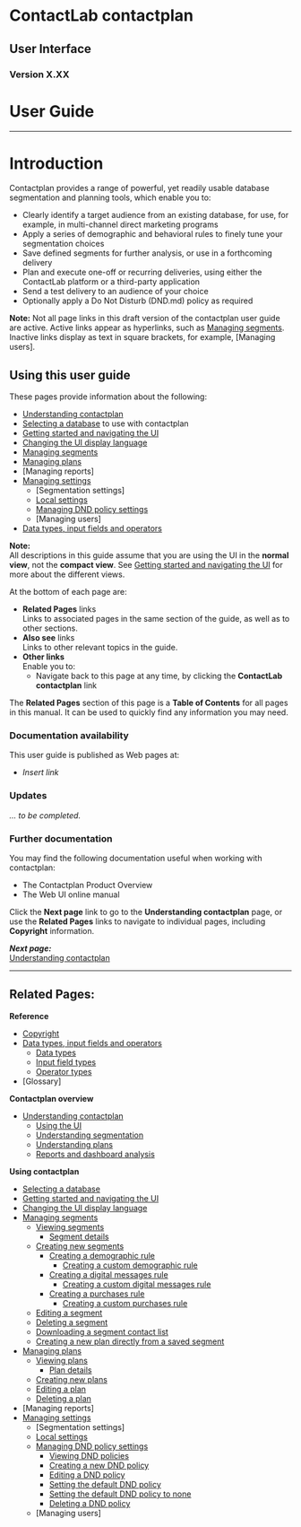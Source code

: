 # ContactLab contactplan  
## User Interface 
### Version X.XX  
# User Guide  

----------

# Introduction  

Contactplan provides a range of powerful, yet readily usable database segmentation and planning tools, which  enable you to:

- Clearly identify a target audience from an existing database, for use, for example, in multi-channel direct marketing programs  
- Apply a series of demographic and behavioral rules to finely tune your segmentation choices  
- Save defined segments for further analysis, or use in a forthcoming delivery  
- Plan and execute one-off or recurring deliveries, using either the ContactLab platform or a third-party application  
- Send a test delivery to an audience of your choice  
- Optionally apply a Do Not Disturb (DND.md) policy as required  

**Note:**
Not all page links in this draft version of the contactplan user guide are active. Active links appear as hyperlinks, such as [Managing segments](ManagingSegments.md). Inactive links display as text in square brackets, for example, [Managing users].  

## Using this user guide

These pages provide information about the following:  

- [Understanding contactplan](UnderstandingContactPlan.md)  
- [Selecting a database](SelectingADatabase.md) to use with contactplan  
- [Getting started and navigating the UI](NavigatingUI.md)  
- [Changing the UI display language](ChangingLanguage.md)  
- [Managing segments](ManagingSegments.md)  
- [Managing plans](ManagingPlans.md)  
- [Managing reports]
- [Managing settings](ManagingSettings.md)  
  - [Segmentation settings]  
  - [Local settings](LocalSettings.md)  
  - [Managing DND policy settings](ManagingDND.md)  
  - [Managing users]  
- [Data types, input fields and operators](InputBoxOperators.md)  

**Note:**  
All descriptions in this guide assume that you are using the UI in the **normal view**, not the **compact view**. See [Getting started and navigating the UI](NavigatingUI.md) for more about the different views.  

At the bottom of each page are:  

- **Related Pages** links  
  Links to associated pages in the same section of the guide, as well as to other sections.  
- **Also see** links  
  Links to other relevant topics in the guide.  
- **Other links**  
  Enable you to:  
  - Navigate back to this page at any time, by clicking the **ContactLab contactplan** link  

The **Related Pages** section of this page is a **Table of Contents** for all pages in this manual. It can be used to quickly find any information you may need.  

### Documentation availability

This user guide is published as Web pages at:  

- *Insert link*  

### Updates

*... to be completed.*  

### Further documentation

You may find the following documentation useful when working with contactplan:  

- The Contactplan Product Overview  
- The Web UI online manual  

Click the **Next page** link to go to the **Understanding contactplan** page, or use the **Related Pages** links to navigate to individual pages, including **Copyright** information.  

***Next page:***  
[Understanding contactplan](UnderstandingContactPlan.md)  

----------

## Related Pages:

**Reference**  

- [Copyright](Copyright.md)  
- [Data types, input fields and operators](InputBoxOperators.md)  
  - [Data types](DataTypes.md)  
  - [Input field types](InputFieldTypes.md)  
  - [Operator types](OperatorTypes.md)  
- [Glossary]  

**Contactplan overview**  

- [Understanding contactplan](UnderstandingContactPlan.md)  
  - [Using the UI](UsingUI.md)  
  - [Understanding segmentation](UnderstandingSegmentation.md)  
  - [Understanding plans](UnderstandingPlans.md)  
  - [Reports and dashboard analysis](ReportsAndDashboardAnalysis.md)  

**Using contactplan**  

- [Selecting a database](SelectingADatabase.md)  
- [Getting started and navigating the UI](NavigatingUI.md)  
- [Changing the UI display language](ChangingLanguage.md)  
- [Managing segments](ManagingSegments.md)  
  - [Viewing segments](ViewingSegments.md)  
    - [Segment details](SegmentDetails.md)  
  - [Creating new segments](CreatingNewSegments.md)  
    - [Creating a demographic rule](CreatingDemographicRule.md)  
      - [Creating a custom demographic rule](CreatingCustomDemographicRule.md)  
    - [Creating a digital messages rule](CreatingDigitalMessagesRule.md)  
      - [Creating a custom digital messages rule](CreatingCustomDigitalMessagesRule.md)  
    - [Creating a purchases rule](CreatingPurchasesRule.md)  
      - [Creating a custom purchases rule](CreatingCustomPurchasesRule.md)  
  - [Editing a segment](EditingSegment.md)  
  - [Deleting a segment](DeletingSegment.md)  
  - [Downloading a segment contact list](DownloadingSegmentContactList.md)  
  - [Creating a new plan directly from a saved segment](CreatingPlanFromSegment.md)  
- [Managing plans](ManagingPlans.md)  
  - [Viewing plans](ViewingPlans.md)  
    - [Plan details](PlanDetails.md)  
  - [Creating new plans](CreatingNewPlans.md)  
  - [Editing a plan](EditingPlan.md)  
  - [Deleting a plan](DeletingPlans.md)  
- [Managing reports]  
- [Managing settings](ManagingSettings.md)  
  - [Segmentation settings]  
  - [Local settings](LocalSettings.md)  
  - [Managing DND policy settings](ManagingDND.md)  
    - [Viewing DND policies](ViewingDND.md)  
    - [Creating a new DND policy](CreatingNewDND.md)  
    - [Editing a DND policy](EditingDND.md)  
    - [Setting the default DND policy](SettingDefaultDND.md)  
    - [Setting the default DND policy to none](SettingNoDND.md)  
    - [Deleting a DND policy](DeletingDND.md)  
  - [Managing users]  

